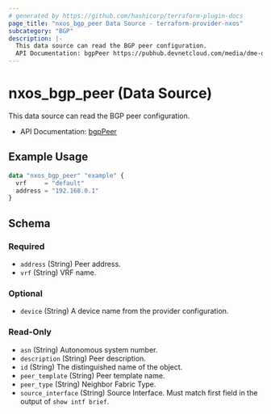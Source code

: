 ```yaml
---
# generated by https://github.com/hashicorp/terraform-plugin-docs
page_title: "nxos_bgp_peer Data Source - terraform-provider-nxos"
subcategory: "BGP"
description: |-
  This data source can read the BGP peer configuration.
  API Documentation: bgpPeer https://pubhub.devnetcloud.com/media/dme-docs-10-2-2/docs/Routing%20and%20Forwarding/bgp:Peer/
---
```


# nxos_bgp_peer (Data Source)

This data source can read the BGP peer configuration.

- API Documentation: [bgpPeer](https://pubhub.devnetcloud.com/media/dme-docs-10-2-2/docs/Routing%20and%20Forwarding/bgp:Peer/)

## Example Usage

```terraform
data "nxos_bgp_peer" "example" {
  vrf     = "default"
  address = "192.168.0.1"
}
```

<!-- schema generated by tfplugindocs -->
## Schema

### Required

- `address` (String) Peer address.
- `vrf` (String) VRF name.

### Optional

- `device` (String) A device name from the provider configuration.

### Read-Only

- `asn` (String) Autonomous system number.
- `description` (String) Peer description.
- `id` (String) The distinguished name of the object.
- `peer_template` (String) Peer template name.
- `peer_type` (String) Neighbor Fabric Type.
- `source_interface` (String) Source Interface. Must match first field in the output of `show intf brief`.


